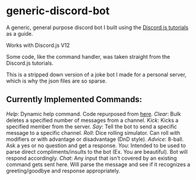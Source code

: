 # generic-discord-bot
A generic, general purpose discord bot I built using the [Discord.js tutorials](https://discordjs.guide) as a guide. 
<p>Works with Discord.js V12</p>
<p>Some code, like the command handler, was taken straight from the Discord.js tutorials.</p> 

This is a stripped down version of a joke bot I made for a personal server, which is why the json files are so sparse. 

## Currently Implemented Commands: 
*Help*: Dynamic help command. Code repurposed from [here](https://discordjs.guide/command-handling/adding-features.html#a-dynamic-help-command).
*Clear*: Bulk deletes a specified number of messages from a channel.
*Kick*: Kicks a specified member from the server.
*Say*: Tell the bot to send a specific message to a specific channel.
*Roll*: Dice rolling simulator. Can roll with modifiers or with advantage or disadvantage (DnD style).
*Advice*: 8-ball. Ask a yes or no question and get a response. 
*You*: Intended to be used to parse direct compliments/insults to the bot (Ex. You are beautiful). Bot will respond accordingly.
*Chat*: Any input that isn't covered by an existing command gets sent here. Will parse the message and see if it recognizes a greeting/goodbye and response appropriately.
